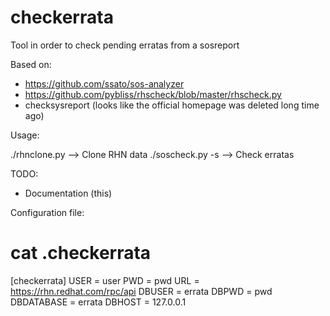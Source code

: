 checkerrata
===========

Tool in order to check pending erratas from a sosreport

Based on:

 * https://github.com/ssato/sos-analyzer
 * https://github.com/pybliss/rhscheck/blob/master/rhscheck.py
 * checksysreport (looks like the official homepage was deleted long time ago)

Usage:

 ./rhnclone.py --> Clone RHN data
 ./soscheck.py -s <path sosreport> --> Check erratas

TODO:

* Documentation (this)

Configuration file:

# cat .checkerrata
[checkerrata]
USER =  user
PWD = pwd
URL = https://rhn.redhat.com/rpc/api
DBUSER = errata
DBPWD = pwd
DBDATABASE = errata
DBHOST = 127.0.0.1
